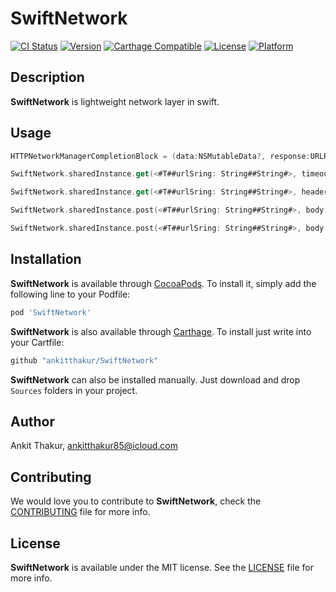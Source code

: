 # SwiftNetwork

[![CI Status](http://img.shields.io/travis/ankitthakur/SwiftNetwork.svg?style=flat)](https://travis-ci.org/ankitthakur/SwiftNetwork)
[![Version](https://img.shields.io/cocoapods/v/SwiftNetwork.svg?style=flat)](http://cocoadocs.org/docsets/SwiftNetwork)
[![Carthage Compatible](https://img.shields.io/badge/Carthage-compatible-4BC51D.svg?style=flat)](https://github.com/Carthage/Carthage)
[![License](https://img.shields.io/cocoapods/l/SwiftNetwork.svg?style=flat)](http://cocoadocs.org/docsets/SwiftNetwork)
[![Platform](https://img.shields.io/cocoapods/p/SwiftNetwork.svg?style=flat)](http://cocoadocs.org/docsets/SwiftNetwork)

## Description

**SwiftNetwork** is lightweight network layer in swift.

## Usage

```swift
HTTPNetworkManagerCompletionBlock = (data:NSMutableData?, response:URLResponse?, error:NSError?) -> (Void)

SwiftNetwork.sharedInstance.get(<#T##urlSring: String##String#>, timeout: <#T##TimeInterval#>, completionBlock: <#T##HTTPNetworkManagerCompletionBlock##HTTPNetworkManagerCompletionBlock##(data: NSMutableData?, response: URLResponse?, error: NSError?) -> (Void)#>)

SwiftNetwork.sharedInstance.get(<#T##urlSring: String##String#>, headers: <#T##[String : String]#>, timeout: <#T##TimeInterval#>, completionBlock: <#T##HTTPNetworkManagerCompletionBlock##HTTPNetworkManagerCompletionBlock##(data: NSMutableData?, response: URLResponse?, error: NSError?) -> (Void)#>)

SwiftNetwork.sharedInstance.post(<#T##urlSring: String##String#>, body: <#T##Data#>, timeout: <#T##TimeInterval#>, completionBlock: <#T##HTTPNetworkManagerCompletionBlock##HTTPNetworkManagerCompletionBlock##(data: NSMutableData?, response: URLResponse?, error: NSError?) -> (Void)#>)

SwiftNetwork.sharedInstance.post(<#T##urlSring: String##String#>, body: <#T##Data#>, headers: <#T##[String : String]#>, timeout: <#T##TimeInterval#>, completionBlock: <#T##HTTPNetworkManagerCompletionBlock##HTTPNetworkManagerCompletionBlock##(data: NSMutableData?, response: URLResponse?, error: NSError?) -> (Void)#>)


```

## Installation

**SwiftNetwork** is available through [CocoaPods](http://cocoapods.org). To install
it, simply add the following line to your Podfile:

```ruby
pod 'SwiftNetwork'
```

**SwiftNetwork** is also available through [Carthage](https://github.com/Carthage/Carthage).
To install just write into your Cartfile:

```ruby
github "ankitthakur/SwiftNetwork"
```

**SwiftNetwork** can also be installed manually. Just download and drop `Sources` folders in your project.

## Author

Ankit Thakur, ankitthakur85@icloud.com

## Contributing

We would love you to contribute to **SwiftNetwork**, check the [CONTRIBUTING](https://github.com/ankitthakur/SwiftNetwork/blob/master/CONTRIBUTING.md) file for more info.

## License

**SwiftNetwork** is available under the MIT license. See the [LICENSE](https://github.com/ankitthakur/SwiftNetwork/blob/master/LICENSE.md) file for more info.
